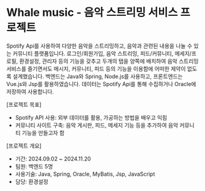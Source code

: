 # Whale music - 음악 스트리밍 서비스 프로젝트

Spotify Api를 사용하여 다양한 음악을 스트리밍하고, 음악과 관련된 내용을 나눌 수 있는 커뮤니티 플랫폼입니다. 로그인/회원가입, 음악 스트리밍, 피드/커뮤니티, 메세지/프로필, 환경설정, 관리자 등의 기능을 갖추고 두개의 탭을 양쪽에 배치하여 음악 스트리밍 서비스를 즐기면서도 메시지, 커뮤니티, 피드 등의 기능을 이용함에 어떠한 제약이 없도록 설계했습니다. 백엔드는 Java와 Spring, Node.js를 사용하고, 프론트엔드는 Vue.js와 Jsp를 활용하였습니다. 데이터는 Spotify Api를 통해 수집하거나 Oracle에 저장하여 사용합니다.

[프로젝트 목표]
* Spotify API 사용: 외부 데이터를 활용, 가공하는 방법을 배우고 익힘
* 커뮤니티 사이트 구축: 음악 게시판, 피드, 메세지 기능 등을 추가하여 음악 커뮤니티 기능을 만들고자 함

[프로젝트 개요]
* 기간: 2024.09.02 ~ 2024.11.20
* 팀원: 백엔드 5명
* 사용기술: Java, Spring, Oracle, MyBatis, Jsp, JavaScript
* 담당: 환경설정

